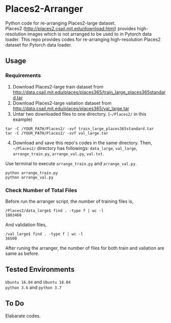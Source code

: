 # Places2-Arranger
Python code for re-arranging Places2-large dataset.   
Places2 (http://places2.csail.mit.edu/download.html) provides high-resolution images which is not arranged to be used to in Pytorch data loader. This repo provides codes for re-arranging high-resolution Places2 dataset for Pytorch data loader. 

## Usage
### Requirements
1. Download Places2-large train dataset from http://data.csail.mit.edu/places/places365/train_large_places365standard.tar
2. Download Places2-large valiation dataset from http://data.csail.mit.edu/places/places365/val_large.tar
3. Untar two downloaded files to one directory. (`~/Places2/` in this example)
```
tar -C /YOUR_PATH/Places2/ -xvf train_large_places365standard.tar
tar -C /YOUR_PATH/Places2/ -xvf val_large.tar
```
4. Download and save this repo's codes in the same directory. 
Then, `~/Places2/` directory has followings: `data_large`, `val_large`, `arrange_train.py`, `arrange_val.py`, `val.txt`.

Use terminal to execute `arrange_train.py` and `arrange_val.py`. 
```
python arrange_train.py
python arrange_val.py
```

### Check Number of Total Files
Before run the arranger script, the number of training files is,
```
/Places2/data_large$ find . -type f | wc -l
1803460
```
And validation files, 
```
/val_large$ find . -type f | wc -l
36500
```
After runing the arranger, the number of files for both train and valiation are same as before. 

## Tested Environments
`Ubuntu 16.04` and `Ubuntu 18.04`   
`python 3.6` and `python 3.7` 

## To Do
Elabarate codes. 
